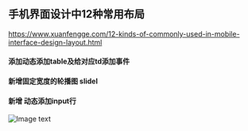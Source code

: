 ## 手机界面设计中12种常用布局
https://www.xuanfengge.com/12-kinds-of-commonly-used-in-mobile-interface-design-layout.html

####  添加动态添加table及给对应td添加事件
####  新增固定宽度的轮播图 slidel
####  新增 动态添加input行
![Image text]()
